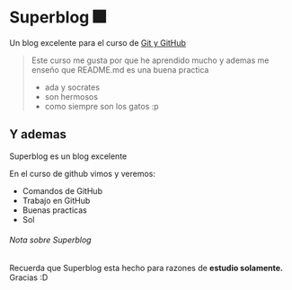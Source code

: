 # Superblog 🎆 
Un blog excelente para el curso de [Git y GitHub](https://platzi.com/clases/git-github/ "Git y GitHub de Platzi")

> Este curso me gusta por que he aprendido mucho y ademas me enseño que  README.md es una buena practica
>- ada y socrates
>- son hermosos
>- como siempre son los gatos :p

## Y ademas

Superblog es un blog excelente

En el curso de github vimos y veremos:
* Comandos de GitHub
* Trabajo en GitHub
* Buenas practicas
* Sol

###### Nota sobre Superblog

Recuerda que Superblog esta hecho para razones de **estudio solamente.** Gracias :D 
